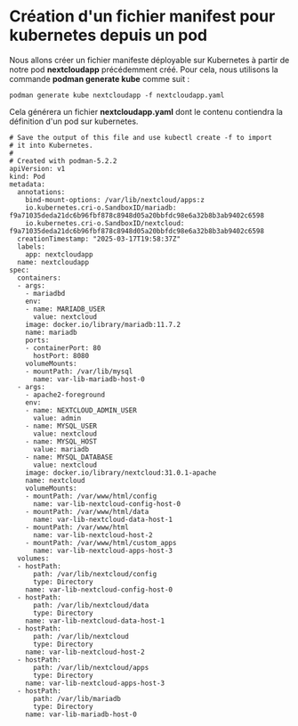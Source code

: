 # Création d'un fichier manifest pour kubernetes depuis un pod

Nous allons créer un fichier manifeste déployable sur Kubernetes à partir de notre pod **nextcloudapp** précédemment créé. Pour cela, nous utilisons la commande **podman generate kube** comme suit :

```
podman generate kube nextcloudapp -f nextcloudapp.yaml
```

Cela générera un fichier **nextcloudapp.yaml** dont le contenu contiendra la définition d'un pod sur kubernetes.

```
# Save the output of this file and use kubectl create -f to import
# it into Kubernetes.
#
# Created with podman-5.2.2
apiVersion: v1
kind: Pod
metadata:
  annotations:
    bind-mount-options: /var/lib/nextcloud/apps:z
    io.kubernetes.cri-o.SandboxID/mariadb: f9a71035deda21dc6b96fbf878c8948d05a20bbfdc98e6a32b8b3ab9402c6598
    io.kubernetes.cri-o.SandboxID/nextcloud: f9a71035deda21dc6b96fbf878c8948d05a20bbfdc98e6a32b8b3ab9402c6598
  creationTimestamp: "2025-03-17T19:58:37Z"
  labels:
    app: nextcloudapp
  name: nextcloudapp
spec:
  containers:
  - args:
    - mariadbd
    env:
    - name: MARIADB_USER
      value: nextcloud
    image: docker.io/library/mariadb:11.7.2
    name: mariadb
    ports:
    - containerPort: 80
      hostPort: 8080
    volumeMounts:
    - mountPath: /var/lib/mysql
      name: var-lib-mariadb-host-0
  - args:
    - apache2-foreground
    env:
    - name: NEXTCLOUD_ADMIN_USER
      value: admin
    - name: MYSQL_USER
      value: nextcloud
    - name: MYSQL_HOST
      value: mariadb
    - name: MYSQL_DATABASE
      value: nextcloud
    image: docker.io/library/nextcloud:31.0.1-apache
    name: nextcloud
    volumeMounts:
    - mountPath: /var/www/html/config
      name: var-lib-nextcloud-config-host-0
    - mountPath: /var/www/html/data
      name: var-lib-nextcloud-data-host-1
    - mountPath: /var/www/html
      name: var-lib-nextcloud-host-2
    - mountPath: /var/www/html/custom_apps
      name: var-lib-nextcloud-apps-host-3
  volumes:
  - hostPath:
      path: /var/lib/nextcloud/config
      type: Directory
    name: var-lib-nextcloud-config-host-0
  - hostPath:
      path: /var/lib/nextcloud/data
      type: Directory
    name: var-lib-nextcloud-data-host-1
  - hostPath:
      path: /var/lib/nextcloud
      type: Directory
    name: var-lib-nextcloud-host-2
  - hostPath:
      path: /var/lib/nextcloud/apps
      type: Directory
    name: var-lib-nextcloud-apps-host-3
  - hostPath:
      path: /var/lib/mariadb
      type: Directory
    name: var-lib-mariadb-host-0
```